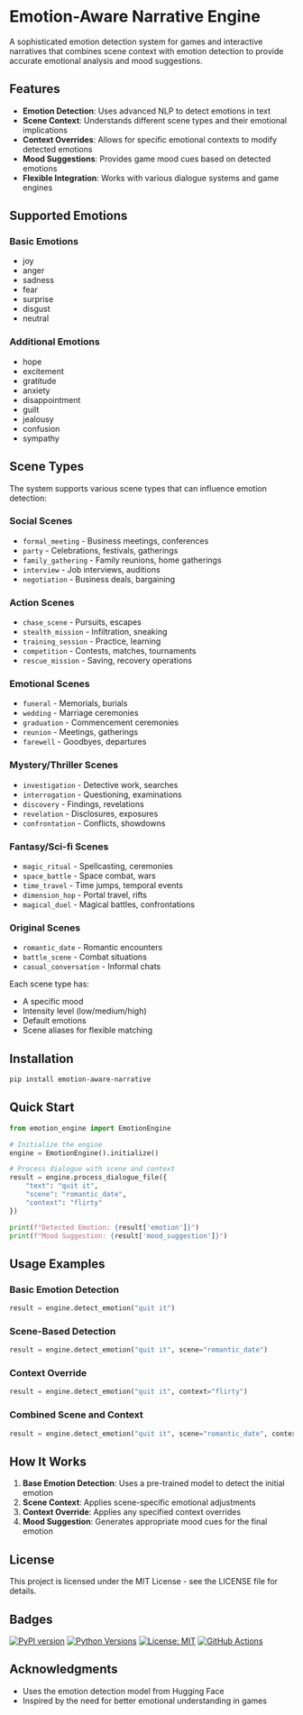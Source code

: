 # Emotion-Aware Narrative Engine

A sophisticated emotion detection system for games and interactive narratives that combines scene context with emotion detection to provide accurate emotional analysis and mood suggestions.

## Features

- **Emotion Detection**: Uses advanced NLP to detect emotions in text
- **Scene Context**: Understands different scene types and their emotional implications
- **Context Overrides**: Allows for specific emotional contexts to modify detected emotions
- **Mood Suggestions**: Provides game mood cues based on detected emotions
- **Flexible Integration**: Works with various dialogue systems and game engines

## Supported Emotions

### Basic Emotions
- joy
- anger
- sadness
- fear
- surprise
- disgust
- neutral

### Additional Emotions
- hope
- excitement
- gratitude
- anxiety
- disappointment
- guilt
- jealousy
- confusion
- sympathy

## Scene Types

The system supports various scene types that can influence emotion detection:

### Social Scenes
- `formal_meeting` - Business meetings, conferences
- `party` - Celebrations, festivals, gatherings
- `family_gathering` - Family reunions, home gatherings
- `interview` - Job interviews, auditions
- `negotiation` - Business deals, bargaining

### Action Scenes
- `chase_scene` - Pursuits, escapes
- `stealth_mission` - Infiltration, sneaking
- `training_session` - Practice, learning
- `competition` - Contests, matches, tournaments
- `rescue_mission` - Saving, recovery operations

### Emotional Scenes
- `funeral` - Memorials, burials
- `wedding` - Marriage ceremonies
- `graduation` - Commencement ceremonies
- `reunion` - Meetings, gatherings
- `farewell` - Goodbyes, departures

### Mystery/Thriller Scenes
- `investigation` - Detective work, searches
- `interrogation` - Questioning, examinations
- `discovery` - Findings, revelations
- `revelation` - Disclosures, exposures
- `confrontation` - Conflicts, showdowns

### Fantasy/Sci-fi Scenes
- `magic_ritual` - Spellcasting, ceremonies
- `space_battle` - Space combat, wars
- `time_travel` - Time jumps, temporal events
- `dimension_hop` - Portal travel, rifts
- `magical_duel` - Magical battles, confrontations

### Original Scenes
- `romantic_date` - Romantic encounters
- `battle_scene` - Combat situations
- `casual_conversation` - Informal chats

Each scene type has:
- A specific mood
- Intensity level (low/medium/high)
- Default emotions
- Scene aliases for flexible matching

## Installation

```bash
pip install emotion-aware-narrative
```

## Quick Start

```python
from emotion_engine import EmotionEngine

# Initialize the engine
engine = EmotionEngine().initialize()

# Process dialogue with scene and context
result = engine.process_dialogue_file({
    "text": "quit it",
    "scene": "romantic_date",
    "context": "flirty"
})

print(f"Detected Emotion: {result['emotion']}")
print(f"Mood Suggestion: {result['mood_suggestion']}")
```

## Usage Examples

### Basic Emotion Detection
```python
result = engine.detect_emotion("quit it")
```

### Scene-Based Detection
```python
result = engine.detect_emotion("quit it", scene="romantic_date")
```

### Context Override
```python
result = engine.detect_emotion("quit it", context="flirty")
```

### Combined Scene and Context
```python
result = engine.detect_emotion("quit it", scene="romantic_date", context="flirty")
```

## How It Works

1. **Base Emotion Detection**: Uses a pre-trained model to detect the initial emotion
2. **Scene Context**: Applies scene-specific emotional adjustments
3. **Context Override**: Applies any specified context overrides
4. **Mood Suggestion**: Generates appropriate mood cues for the final emotion

## License

This project is licensed under the MIT License - see the LICENSE file for details.

## Badges

[![PyPI version](https://badge.fury.io/py/emotion-aware-narrative.svg)](https://badge.fury.io/py/emotion-aware-narrative)
[![Python Versions](https://img.shields.io/pypi/pyversions/emotion-aware-narrative.svg)](https://pypi.org/project/emotion-aware-narrative/)
[![License: MIT](https://img.shields.io/badge/License-MIT-yellow.svg)](https://opensource.org/licenses/MIT)
[![GitHub Actions](https://github.com/sanjthebest/Emotion-Aware-Narrative-Engine/actions/workflows/python-app.yml/badge.svg)](https://github.com/sanjthebest/Emotion-Aware-Narrative-Engine/actions)

## Acknowledgments

- Uses the emotion detection model from Hugging Face
- Inspired by the need for better emotional understanding in games 
